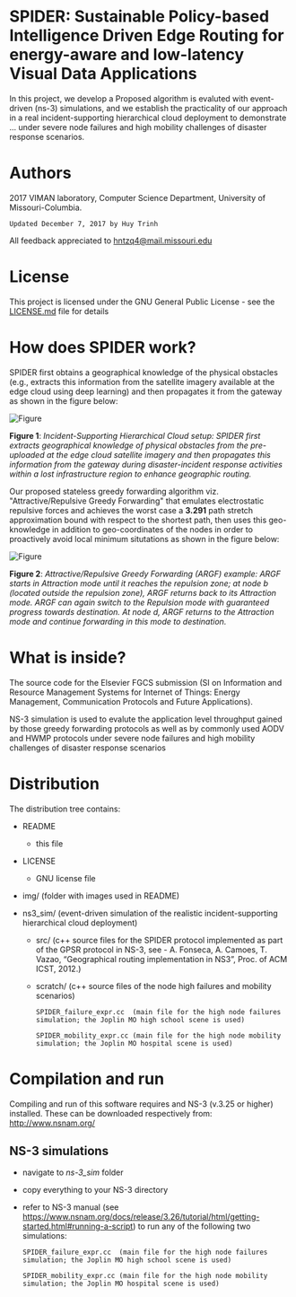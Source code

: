 SPIDER: Sustainable Policy-based Intelligence Driven Edge Routing
for energy-aware and low-latency Visual Data Applications  
=================
In this project, we develop a 
Proposed algorithm is evaluted with event-driven (ns-3) simulations, and we establish the practicality of our approach in a real incident-supporting hierarchical cloud deployment to demonstrate ... under severe node failures and high mobility challenges of disaster response scenarios.

Authors
=================
2017 VIMAN laboratory, Computer Science Department, University of Missouri-Columbia.

```
Updated December 7, 2017 by Huy Trinh
```

All feedback appreciated to hntzq4@mail.missouri.edu 

License
=================
This project is licensed under the GNU General Public License - see the [LICENSE.md](LICENSE.md) file for details


How does SPIDER work?
==================
SPIDER first obtains a geographical knowledge of the physical obstacles (e.g., extracts this information from the satellite imagery available at the edge cloud using deep learning) and then propagates it from the gateway as shown in the figure below:

![Figure](/img/general.png)

**Figure 1**: *Incident-Supporting Hierarchical Cloud setup: SPIDER first extracts geographical knowledge of physical obstacles from the pre-uploaded at the edge cloud satellite imagery and then propagates this information from the gateway during disaster-incident response activities within a lost infrastructure region to enhance geographic routing.*

Our proposed stateless greedy forwarding algorithm viz. "Attractive/Repulsive Greedy Forwarding" that emulates electrostatic repulsive forces and achieves the worst case a **3.291** path stretch approximation bound with respect to the shortest path, then uses this geo-knowledge in addition to geo-coordinates of the nodes in order to proactively avoid local minimum situtations as shown in the figure below:

![Figure](/img/SPIDER_example.jpg)

**Figure 2**: *Attractive/Repulsive Greedy Forwarding (ARGF) example: ARGF starts in Attraction mode until it reaches the repulsion zone; at node b (located outside the repulsion zone), ARGF returns back to its Attraction mode. ARGF can again switch to the Repulsion mode with guaranteed progress towards destination. At node d, ARGF returns to the Attraction mode and continue forwarding in this mode to destination.*

What is inside?
================
The source code for the Elsevier FGCS submission (SI on Information and Resource Management Systems for Internet of Things: Energy Management, Communication Protocols and Future Applications).

NS-3 simulation is used to evalute the application level throughput gained by those greedy forwarding protocols as well as by commonly used AODV and HWMP protocols under severe node failures and high mobility challenges of disaster response scenarios

Distribution
================
The distribution tree contains: 

* README

	- this file
    
* LICENSE

	- GNU license file

* img/ (folder with images used in README)
        
* ns3_sim/ (event-driven simulation of the realistic incident-supporting hierarchical cloud deployment)    
    
    - src/     (c++ source files for the SPIDER protocol implemented as part of the GPSR protocol in NS-3, see - A. Fonseca, A. Camoes, T. Vazao, “Geographical routing implementation in NS3”, Proc. of ACM ICST, 2012.)
    
    - scratch/ (c++ source files of the node high failures and mobility scenarios)
    
        ```
        SPIDER_failure_expr.cc  (main file for the high node failures simulation; the Joplin MO high school scene is used)
        ```
        
        ```
        SPIDER_mobility_expr.cc (main file for the high node mobility simulation; the Joplin MO hospital scene is used)
        ```

Compilation and run
============
Compiling and run of this software requires and NS-3 (v.3.25 or higher) installed. These can be downloaded respectively from:  
http://www.nsnam.org/
    
## NS-3 simulations
* navigate to *ns-3_sim* folder

* copy everything to your NS-3 directory
    
* refer to NS-3 manual (see https://www.nsnam.org/docs/release/3.26/tutorial/html/getting-started.html#running-a-script) to run any of the following two simulations:
        
    ```
    SPIDER_failure_expr.cc  (main file for the high node failures simulation; the Joplin MO high school scene is used)
    ```
        
    ```
    SPIDER_mobility_expr.cc (main file for the high node mobility simulation; the Joplin MO hospital scene is used)
    ```    
